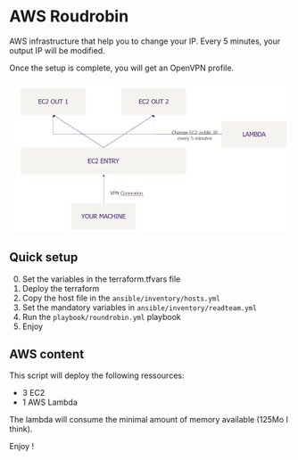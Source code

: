 # AWS Roudrobin

AWS infrastructure that help you to change your IP. Every 5 minutes, your output IP will be modified.

Once the setup is complete, you will get an OpenVPN profile.

![alt text](image.png)

## Quick setup
0. Set the variables in the terraform.tfvars file
1. Deploy the terraform
2. Copy the host file in the `ansible/inventory/hosts.yml`
5. Set the mandatory variables in `ansible/inventory/readteam.yml`
6. Run the `playbook/roundrobin.yml` playbook
7. Enjoy

## AWS content
This script will deploy the following ressources:
- 3 EC2
- 1 AWS Lambda

The lambda will consume the minimal amount of memory available (125Mo I think).

Enjoy !